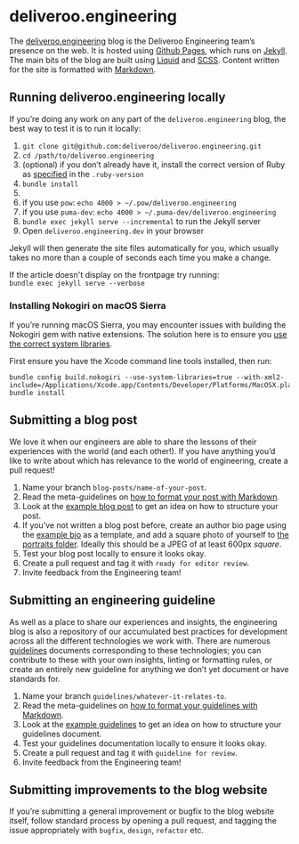 # deliveroo.engineering

The [deliveroo.engineering](http://deliveroo.engineering) blog is the Deliveroo
Engineering team’s presence on the web. It is hosted using 
[Github Pages][github-pages], which runs on [Jekyll][jekyll]. The main bits of 
the blog are built using [Liquid][liquid] and [SCSS][sass]. Content written for
the site is formatted with [Markdown][markdown].

## Running deliveroo.engineering locally

If you’re doing any work on any part of the `deliveroo.engineering` blog, the 
best way to test it is to run it locally:

1. `git clone git@github.com:deliveroo/deliveroo.engineering.git`
2. `cd /path/to/deliveroo.engineering`
3. (optional) if you don’t already have it, install the correct version of Ruby
   as [specified][ruby-version] in the `.ruby-version`
4. `bundle install`
5. 
  1. if you use `pow`: `echo 4000 > ~/.pow/deliveroo.engineering` 
  2. if you use `puma-dev`: `echo 4000 > ~/.puma-dev/deliveroo.engineering`
6. `bundle exec jekyll serve --incremental` to run the Jekyll server
7. Open `deliveroo.engineering.dev` in your browser

Jekyll will then generate the site files automatically for you, which usually 
takes no more than a couple of seconds each time you make a change.

If the article doesn't display on the frontpage try running:  
`bundle exec jekyll serve --verbose`

### Installing Nokogiri on macOS Sierra

If you’re running macOS Sierra, you may encounter issues with building the 
Nokogiri gem with native extensions. The solution here is to ensure you [use
the correct system libraries](http://stackoverflow.com/questions/40038953/installing-nokogiri-on-mac-os-sierra-10-12/40038954#40038954).

First ensure you have the Xcode command line tools installed, then run:

```
bundle config build.nokogiri --use-system-libraries=true --with-xml2-include=/Applications/Xcode.app/Contents/Developer/Platforms/MacOSX.platform/Developer/SDKs/MacOSX10.12.sdk/usr/include/libxml2
bundle install
```

## Submitting a blog post

We love it when our engineers are able to share the lessons of their experiences
with the world (and each other!). If you have anything you’d like to write about
which has relevance to the world of engineering, create a pull request!

1. Name your branch `blog-posts/name-of-your-post`.
2. Read the meta-guidelines on 
   [how to format your post with Markdown][markdown-formatting].
3. Look at the [example blog post][example-post] to get an idea on how to 
   structure your post.
4. If you’ve not written a blog post before, create an author bio page using the 
   [example bio][example-bio] as a template, and add a square photo of yourself
   to [the portraits folder][portraits-folder]. Ideally this should be a JPEG of
   at least 600px _square_.
5. Test your blog post locally to ensure it looks okay.
6. Create a pull request and tag it with `ready for editor review`.
7. Invite feedback from the Engineering team!

## Submitting an engineering guideline

As well as a place to share our experiences and insights, the engineering blog
is also a repository of our accumulated best practices for development across
all the different technologies we work with. There are numerous 
[guidelines][guidelines] documents corresponding to these technologies; you
can contribute to these with your own insights, linting or formatting rules, 
or create an entirely new guideline for anything we don’t yet document or have
standards for.

1. Name your branch `guidelines/whatever-it-relates-to`.
2. Read the meta-guidelines on 
   [how to format your guidelines with Markdown][markdown-formatting].
3. Look at the [example guidelines][example-guidelines] to get an idea on how to 
   structure your guidelines document.
4. Test your guidelines documentation locally to ensure it looks okay.
5. Create a pull request and tag it with `guideline for review`.
6. Invite feedback from the Engineering team!

## Submitting improvements to the blog website

If you’re submitting a general improvement or bugfix to the blog website itself,
follow standard process by opening a pull request, and tagging the issue 
appropriately with `bugfix`, `design`, `refactor` etc.

[github-pages]: https://pages.github.com
[jekyll]: https://jekyllrb.com
[liquid]: https://shopify.github.io/liquid/
[sass]: http://sass-lang.com
[markdown]: http://daringfireball.net/projects/markdown/syntax/
[ruby-version]: https://github.com/deliveroo/deliveroo.engineering/blob/gh-pages/.ruby-version
[markdown-formatting]: http://deliveroo.engineering/guidelines/meta/#formatting-guidelines
[example-post]: https://github.com/deliveroo/deliveroo.engineering/blob/gh-pages/_posts/YYYY-MM-DD-your-blog-post-name.md
[example-bio]: https://github.com/deliveroo/deliveroo.engineering/blob/gh-pages/_authors/_example-bio.md
[portraits-folder]: https://github.com/deliveroo/deliveroo.engineering/tree/gh-pages/images/portraits
[guidelines]: https://github.com/deliveroo/deliveroo.engineering/tree/gh-pages/_guidelines
[example-guidelines]: https://github.com/deliveroo/deliveroo.engineering/tree/gh-pages/_guidelines/_example-guidelines.md
